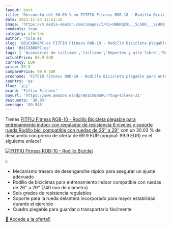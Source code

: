 ```yaml
---
layout: post
title: 'Descuento del 30.03 % en FITFIU Fitness ROB-10 - Rodillo Biciclet'
date: 2021-11-24 12:51:15
image: 'https://m.media-amazon.com/images/I/41+UWNKqC8L._SL500_._SL400_.jpg'
comments: true
category: ofertas
author: 'tole.es'
slug: 'B01CXB0GPC-es FITFIU Fitness ROB-10 - Rodillo Bicicleta plegable para...'
sku: 'B01CXB0GPC-es'
tags: [ 'Accesorios de ciclismo','Ciclismo','Deportes y aire libre','Rodillos para bicicletas','Ropa y equipo para deportes','bicicleta','fitfiu fitness', ]
actualPrice: 69.9 EUR
currency: EUR
price: 69.9
comparePrice: 99.9 EUR
prodname: 'FITFIU Fitness ROB-10 - Rodillo Bicicleta plegable para entrenamiento indoor  con regulador de resistencia 6 niveles y soporte rueda  Rodillo bici compatible con ruedas de 26’’ a 29’’'
country: 'es'
flag: '🇪🇸'
brand: 'Fitfiu Fitness'
buyurl: 'https://www.amazon.es/dp/B01CXB0GPC/?tag=tolees-21'
descuento: '30.03'
average: '89.945'
---
```


Tienes [FITFIU Fitness ROB-10 - Rodillo Bicicleta plegable para entrenamiento indoor  con regulador de resistencia 6 niveles y soporte rueda  Rodillo bici compatible con ruedas de 26’’ a 29’’](https://www.amazon.es/dp/B01CXB0GPC/?tag=tolees-21) con un 30.03 % de descuento con precio de oferta de 69.9 EUR (original: 99.9 EUR) en el siguiente enlace!

[![FITFIU Fitness ROB-10 - Rodillo Biciclet](https://m.media-amazon.com/images/I/41+UWNKqC8L._SL500_._SL400_.jpg)](https://www.amazon.es/dp/B01CXB0GPC/?tag=tolees-21)

ℹ️:

- Mecanismo trasero de desenganche rápido para asegurar un ajuste adecuado
- Rodillo de bicicletas para entrenamiento indoor compatible con ruedas de 26’’ a 29’’ (740 mm de diámetro)
- Seis grados de resistencia regulables
- Soporte para la rueda delantera incorporado para mayor estabilidad durante el ejercicio
- Cuadro plegable para guardar o transportarlo fácilmente

[🛒 Accede a la oferta!!](https://www.amazon.es/dp/B01CXB0GPC/?tag=tolees-21)
